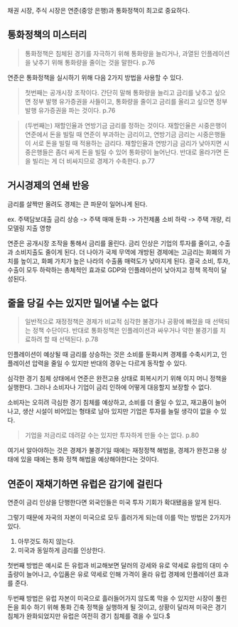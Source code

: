 채권 시장, 주식 시장은 연준(중앙 은행)과 통화정책이 최고로 중요하다.
## 통화정책의 미스터리
> 통화정책은 침체된 경기를 자극하기 위해 통화량을 늘리거나, 과열된 인플레이션을 낮추기 위해 통화량을 줄이는 것을 말한다. p.76

연준은 통화정책을 실시하기 위해 다음 2가지 방법을 사용할 수 있다.
> 첫번째는 공개시장 조작이다. 간단히 말해 통화량을 늘리고 금리를 낮추고 싶으면 정부 발행 유가증권을 사들이고, 통화량을 줄이고 금리를 올리고 싶으면 정부 발행 유가증권을 파는 것이다. p.76

> (두번째는) 재할인율과 연방기금 금리를 정하는 것이다. 재할인율은 시중은행이 연준에서 돈을 빌릴 때 연준이 부과하는 금리이고, 연방기금 금리는 시중은행들이 서로 돈을 빌릴 때 적용하는 금리다. 재할인율과 연방기금 금리가 낮아지면 시중은행들은 좀더 싸게 돈을 빌릴 수 있어 통화량이 늘어난다. 반대로 올라가면 돈을 빌리는 게 더 비싸지므로 경제가 수축한다. p.77
## 거시경제의 연쇄 반응
금리를 살짝만 올려도 경제는 큰 파문이 일어나게 된다.

ex. 주택담보대출 금리 상승 -> 주택 매매 둔화 -> 가전제품 소비 하락 -> 주택 개량, 리모델링 지출 영향

연준은 공개시장 조작을 통해서 금리를 올린다. 금리 인상은 기업의 투자를 줄이고, 수출과 소비지출도 줄이게 된다. 더 나아가 국제 무역에 개방된 경제에는 고금리는 화폐의 가치를 높이고, 화폐 가치가 높은 나라의 수출품 매력도가 낮아지게 된다. 결국 소비, 투자, 수출이 모두 하락하는 총체적인 효과로 GDP와 인플레이션이 낮아지고 정책 목적이 달성된다.

## 줄을 당길 수는 있지만 밀어낼 수는 없다
> 일반적으로 재정정책은 경제가 비교적 심각한 불경기나 공황에 빠졌을 때 선택되는 정책 수단이다. 반대로 통화정책은 인플레이션과 싸우거나 약한 불경기를 치료하려 할 때 선택된다. p.78

인플레이션이 예상될 때 금리를 상승하는 것은 소비를 둔화시켜 경제를 수축시키고, 인플레이션 압력을 줄일 수 있지만 반대의 경우는 다르게 동작할 수 있다.

심각한 경기 침체 상태에서 연준은 완전고용 상태로 회복시키기 위해 이지 머니 정책을 실행한다. 그러나 소비자나 기업이 금리 인하에 어떻게 대응할지 보장할 수 없다.

소비자는 오히려 극심한 경기 침체를 예상하고, 소비를 더 줄일 수 있고, 재고품이 늘어나고, 생산 시설이 비어있는 형태로 남아 있지만 기업은 투자를 늘릴 생각이 없을 수 있다.

> 기업을 저금리로 데려갈 수는 있지만 투자하게 만들 수는 없다. p.80

여기서 알아야하는 것은 경제가 불경기일 때에는 재정정책 해법을, 경제가 완전고용 상태에 있을 때에는 통화 정책 해법을 예상해야한다는 것이다.
## 연준이 재채기하면 유럽은 감기에 걸린다

연준이 금리 인상을 단행한다면 외국인들은 미국 투자 기회가 확대됐음을 알게 된다. 

그렇기 때문에 자국의 자본이 미국으로 모두 흘러가게 되는데 이를 막는 방법은 2가지가 있다.
1. 아무것도 하지 않는다.
2. 미국과 동일하게 금리를 인상한다.

첫번째 방법은 예시로 든 유럽과 비교해보면 달러의 강세와 유로 약세로 유럽의 대미 수출량이 늘어나고, 수입품은 유로 약세로 인해 가격이 올라 유럽 경제에 인플레이션 효과를 준다.

두번째 방법은 유럽 자본이 미국으로 흘러들어가지 않도록 막을 수 있지만 시장이 풀린 돈을 회수 하기 위해 통화 긴축 정책을 실행하게 될 것이고, 상황이 달라져 미국은 경기 침체가 완화되었지만 유럽은 여전히 경기 침체를 겪을 수 있다.$